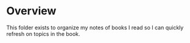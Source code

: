 # Overview
This folder exists to organize my notes of books I read so I can quickly refresh on topics in the book.